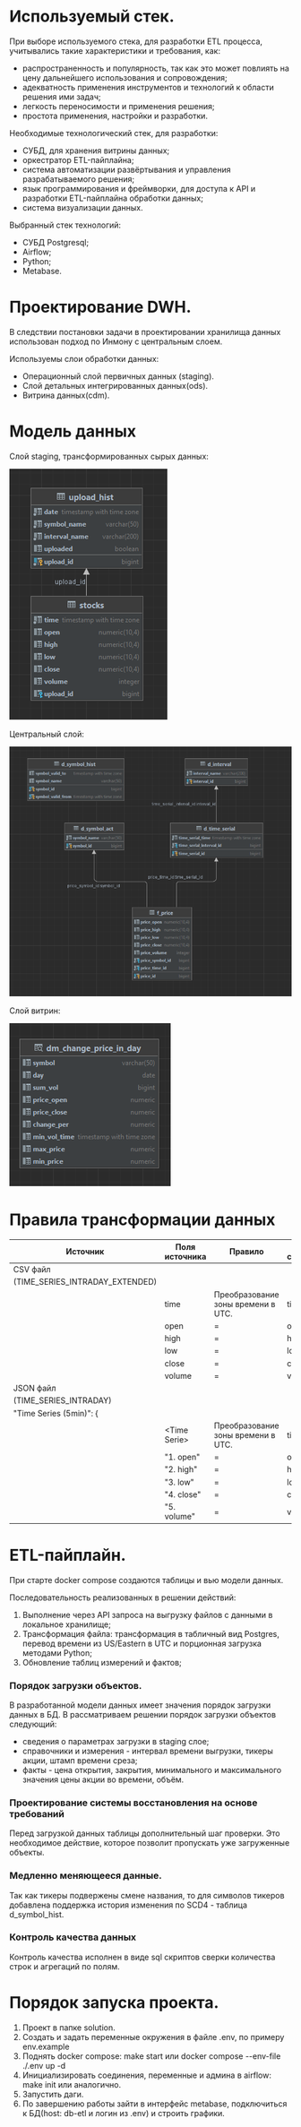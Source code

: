 # Используемый стек.
  При выборе используемого стека, для разработки ETL процесса, учитывались такие характеристики и требования, как:
  - распространенность и популярность, так как это может повлиять на цену дальнейшего использования и сопровождения;
  - адекватность применения инструментов и технологий к области решения ими задач; 
  - легкость переносимости и применения решения;
  - простота применения, настройки и разработки.

  Необходимые технологический стек, для разработки:
  - СУБД, для хранения витрины данных;
  - оркестратор ETL-пайплайна;
  - система автоматизации развёртывания и управления разрабатываемого решения;
  - язык программирования и фреймворки, для доступа к API и разработки ETL-пайплайна обработки данных;
  - система визуализации данных.

  Выбранный стек технологий:
   - СУБД Postgresql;
   - Airflow;
   - Python;
   - Metabase.

# Проектирование DWH.
  В следствии постановки задачи в проектировании хранилища данных использован подход по Инмону с центральным слоем.

  Используемы слои обработки данных:
  - Операционный слой первичных данных (staging). 
  - Слой детальных интегрированных данных(ods).
  - Витрина данных(cdm).

# Модель данных
  Слой staging, трансформированных сырых данных:

![ERD Staging layer](DWH_STAGING.PNG)


  Центральный слой:

![ERD Core layer](DWH_CORE.PNG)

  
  Слой витрин: 

![ERD MD layer](DWH_DATAMART.PNG)


# Правила трансформации данных

| Источник                        | Поля источника | Правило                            | Цель столбец | Целль таблица  |
|---------------------------------|----------------|------------------------------------|--------------|----------------|
| CSV файл                        |                |                                    |              | staging.stocks |
| (TIME_SERIES_INTRADAY_EXTENDED) |                |                                    |              |                |
|                                 | time           | Преобразование зоны времени в UTC. | time         |                |
|                                 | open           | =                                  | open         |                |
|                                 | high           | =                                  | high         |                |
|                                 | low            | =                                  | low          |                |
|                                 | close          | =                                  | close        |                |
|                                 | volume         | =                                  | volume       |                |
| JSON файл                       |                |                                    |              | staging.stocks |
| (TIME_SERIES_INTRADAY)          |                |                                    |              |                |
| "Time Series (5min)": {         |                |                                    |              |                |
|                                 | \<Time Serie\> | Преобразование зоны времени в UTC. | time         |                |
|                                 | "1. open"      | =                                  | open         |                |
|                                 | "2. high"      | =                                  | high         |                |
|                                 | "3. low"       | =                                  | low          |                |
|                                 | "4. close"     | =                                  | close        |                |
|                                 | "5. volume"    | =                                  | volume       |                |



# ETL-пайплайн.

При старте docker compose создаются таблицы и вью модели данных.

Последовательность реализованных в решении действий:
1. Выполнение через API запроса на выгрузку файлов с данными в локальное хранилище;
2. Трансформация файла: трансформация в табличный вид Postgres, перевод времени из US/Eastern в UTC и порционная загрузка методами Python;
3. Обновление таблиц измерений и фактов;


### Порядок загрузки объектов.
В разработанной модели данных имеет значения порядок загрузки данных в БД.
В рассматриваем решении порядок загрузки объектов следующий:
  - сведения о параметрах загрузки в staging слое;
  - справочники и измерения - интервал времени выгрузки, тикеры акции, штамп времени среза;
  - факты - цена открытия, закрытия, минимального и максимального значения цены акции во времени, объём.  

### Проектирование системы восстановления на основе требований
Перед загрузкой данных таблицы дополнительный шаг проверки. Это необходимое действие, которое позволит пропускать уже загруженные объекты.

### Медленно меняющееся данные.
Так как тикеры подвержены смене названия, то для символов тикеров добавлена поддержка история изменения по SCD4 - таблица d_symbol_hist.

### Контроль качества данных
Контроль качества исполнен в виде sql скриптов сверки количества строк и агрегаций по полям.

# Порядок запуска проекта.
1. Проект в папке solution.
2. Создать и задать переменные окружения в файле .env, по примеру env.example
3. Поднять docker compose:
   make start или docker compose --env-file ./.env up -d
4. Инициализировать соединения, переменные и админа в airflow:
   make init или аналогично.
5. Запустить даги.
6. По завершению работы зайти в интерфейс metabase, подключиться к БД(host: db-etl и логин из .env) и строить графики.
